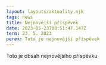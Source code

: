 ```yaml
---
layout: layouts/aktuality.njk
tags: news
title: Nejnovější příspěvek
date: 2023-05-23T08:51:47.147Z
term: 23. 5. 2023
perex: Toto je nejnovější příspěvek
---
```

T﻿oto je obsah nejnovějšího příspěvku